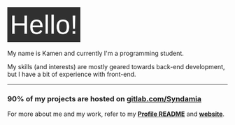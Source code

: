 <img src="https://github.com/Syndamia/Syndamia/blob/master/hello.png?raw=true" height="80px" alt="Hello!">

My name is Kamen and currently I'm a programming student.

My skills (and interests) are mostly geared towards back-end development, but I have a bit of experience with front-end.

---

### 90% of my projects are hosted on [**gitlab.com/Syndamia**](https://gitlab.com/Syndamia)

For more about me and my work, refer to my [**Profile README**](https://syndamia.gitlab.io/readme/) and [**website**](https://syndamia.com).
